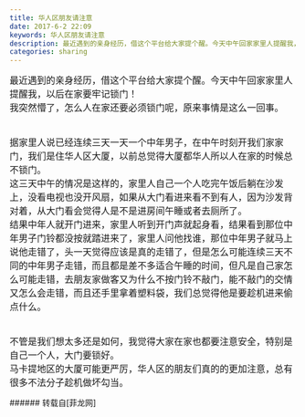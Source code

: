```yaml
---
title: 华人区朋友请注意
date: 2017-6-2 22:09
keywords: 华人区朋友请注意
description: 最近遇到的亲身经历，借这个平台给大家提个醒。今天中午回家家里人提醒我，以后在家要牢记锁门！我突然懵了，怎么人在家还要必须锁门呢，原来事情是这么一回事。据家里人说已经连续三天一天一个中年男子，在中午时刻开我们家家门，我们是住华人区大厦，以前总觉得大厦都华人所以人在家的时候总不锁门。这三天中午的情况是这样的，家里人自己一个人吃完午饭后躺在沙发上，没看电视也没开风扇，如果从大门看进来看不到有人，因为沙发背对着，从大门看会觉得人是不是进房间午睡或者去厕所了。结果中年人就开门进来，家里人听到开门声就起身看，结果看到那位中年男子门铃都没按就踏进来了，家里人问他找谁，那位中年男子就马上说他走错了，头一天觉得应该是真的走错了，但是怎么可能连续三天不同的中年男子走错，而且都是差不多适合午睡的时间，但凡是自己家怎么可能走错，去朋友家做客又为什么不按门铃不敲门，能不敲门的交情又怎么会走错，而且还手里拿着塑料袋，我们总觉得他是要趁机进来偷点什么。不管是我们想太多还是如何，我觉得大家在家也都要注意安全，特别是自己一个人，大门要锁好。马卡提地区的大厦可能更严厉，华人区的朋友们真的的更加注意，总有很多不法分子趁机做坏勾当。
categories: sharing
---
```

<td class="t_f" id="postmessage_756588">

<font size="3">最近遇到的亲身经历，借这个平台给大家提个醒。</font><font size="3">今天中午回家家里人提醒我，以后在家要牢记锁门！</font><br/>
<font size="3">我突然懵了，怎么人在家还要必须锁门呢，原来事情是这么一回事。</font><br/>
<font size="3"><br/>
</font><br/>
<font size="3">据家里人说已经连续三天一天一个中年男子，在中午时刻开我们家家门，我们是住华人区大厦，以前总觉得大厦都华人所以人在家的时候总不锁门。</font><br/>
<font size="3">这三天中午的情况是这样的，家里人自己一个人吃完午饭后躺在沙发上，没看电视也没开风扇，如果从大门看进来看不到有人，因为沙发背对着，从大门看会觉得人是不是进房间午睡或者去厕所了。</font><br/>
<font size="3">结果中年人就开门进来，家里人听到开门声就起身看，结果看到那位中年男子门铃都没按就踏进来了，家里人问他找谁，那位中年男子就马上说他走错了，头一天觉得应该是真的走错了，但是怎么可能连续三天不同的中年男子走错，而且都是差不多适合午睡的时间，但凡是自己家怎么可能走错，去朋友家做客又为什么不按门铃不敲门，能不敲门的交情又怎么会走错，而且还手里拿着塑料袋，我们总觉得他是要趁机进来偷点什么。</font><br/>
<font size="3"><br/>
</font><br/>
<font size="3">不管是我们想太多还是如何，我觉得大家在家也都要注意安全，特别是自己一个人，大门要锁好。</font><br/>
<font size="3">马卡提地区的大厦可能更严厉，华人区的朋友们真的的更加注意，总有很多不法分子趁机做坏勾当。</font><br/>
</td>
###### 转载自[菲龙网]